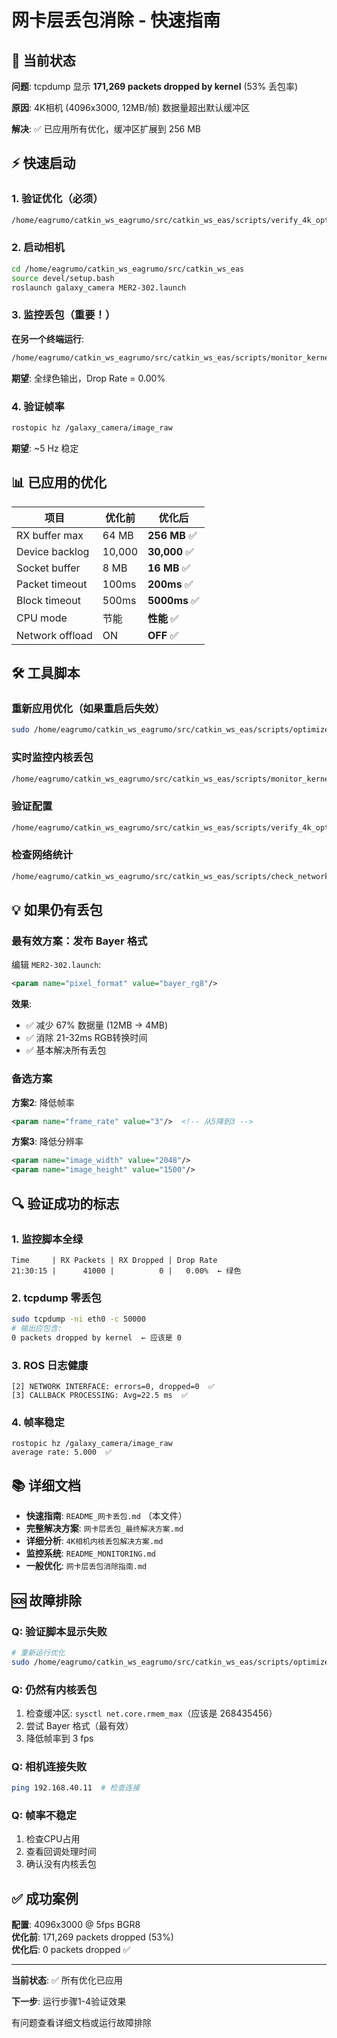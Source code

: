 # 网卡层丢包消除 - 快速指南

## 🚨 当前状态

**问题**: tcpdump 显示 **171,269 packets dropped by kernel** (53% 丢包率)

**原因**: 4K相机 (4096x3000, 12MB/帧) 数据量超出默认缓冲区

**解决**: ✅ 已应用所有优化，缓冲区扩展到 256 MB

## ⚡ 快速启动

### 1. 验证优化（必须）
```bash
/home/eagrumo/catkin_ws_eagrumo/src/catkin_ws_eas/scripts/verify_4k_optimization.sh
```

### 2. 启动相机
```bash
cd /home/eagrumo/catkin_ws_eagrumo/src/catkin_ws_eas
source devel/setup.bash
roslaunch galaxy_camera MER2-302.launch
```

### 3. 监控丢包（重要！）
**在另一个终端运行**:
```bash
/home/eagrumo/catkin_ws_eagrumo/src/catkin_ws_eas/scripts/monitor_kernel_drops.sh
```

**期望**: 全绿色输出，Drop Rate = 0.00%

### 4. 验证帧率
```bash
rostopic hz /galaxy_camera/image_raw
```

**期望**: ~5 Hz 稳定

## 📊 已应用的优化

| 项目 | 优化前 | 优化后 |
|------|--------|--------|
| RX buffer max | 64 MB | **256 MB** ✅ |
| Device backlog | 10,000 | **30,000** ✅ |
| Socket buffer | 8 MB | **16 MB** ✅ |
| Packet timeout | 100ms | **200ms** ✅ |
| Block timeout | 500ms | **5000ms** ✅ |
| CPU mode | 节能 | **性能** ✅ |
| Network offload | ON | **OFF** ✅ |

## 🛠️ 工具脚本

### 重新应用优化（如果重启后失效）
```bash
sudo /home/eagrumo/catkin_ws_eagrumo/src/catkin_ws_eas/scripts/optimize_for_4k_camera.sh
```

### 实时监控内核丢包
```bash
/home/eagrumo/catkin_ws_eagrumo/src/catkin_ws_eas/scripts/monitor_kernel_drops.sh
```

### 验证配置
```bash
/home/eagrumo/catkin_ws_eagrumo/src/catkin_ws_eas/scripts/verify_4k_optimization.sh
```

### 检查网络统计
```bash
/home/eagrumo/catkin_ws_eagrumo/src/catkin_ws_eas/scripts/check_network_packet_loss.sh
```

## 💡 如果仍有丢包

### 最有效方案：发布 Bayer 格式
编辑 `MER2-302.launch`:
```xml
<param name="pixel_format" value="bayer_rg8"/>
```

**效果**: 
- ✅ 减少 67% 数据量 (12MB → 4MB)
- ✅ 消除 21-32ms RGB转换时间
- ✅ 基本解决所有丢包

### 备选方案

**方案2**: 降低帧率
```xml
<param name="frame_rate" value="3"/>  <!-- 从5降到3 -->
```

**方案3**: 降低分辨率
```xml
<param name="image_width" value="2048"/>
<param name="image_height" value="1500"/>
```

## 🔍 验证成功的标志

### 1. 监控脚本全绿
```
Time     | RX Packets | RX Dropped | Drop Rate
21:30:15 |      41000 |          0 |   0.00%  ← 绿色
```

### 2. tcpdump 零丢包
```bash
sudo tcpdump -ni eth0 -c 50000
# 输出应包含:
0 packets dropped by kernel  ← 应该是 0
```

### 3. ROS 日志健康
```
[2] NETWORK INTERFACE: errors=0, dropped=0  ✅
[3] CALLBACK PROCESSING: Avg=22.5 ms  ✅
```

### 4. 帧率稳定
```
rostopic hz /galaxy_camera/image_raw
average rate: 5.000  ✅
```

## 📚 详细文档

- **快速指南**: `README_网卡丢包.md` （本文件）
- **完整解决方案**: `网卡层丢包_最终解决方案.md`
- **详细分析**: `4K相机内核丢包解决方案.md`
- **监控系统**: `README_MONITORING.md`
- **一般优化**: `网卡层丢包消除指南.md`

## 🆘 故障排除

### Q: 验证脚本显示失败
```bash
# 重新运行优化
sudo /home/eagrumo/catkin_ws_eagrumo/src/catkin_ws_eas/scripts/optimize_for_4k_camera.sh
```

### Q: 仍然有内核丢包
1. 检查缓冲区: `sysctl net.core.rmem_max`（应该是 268435456）
2. 尝试 Bayer 格式（最有效）
3. 降低帧率到 3 fps

### Q: 相机连接失败
```bash
ping 192.168.40.11  # 检查连接
```

### Q: 帧率不稳定
1. 检查CPU占用
2. 查看回调处理时间
3. 确认没有内核丢包

## ✅ 成功案例

**配置**: 4096x3000 @ 5fps BGR8  
**优化前**: 171,269 packets dropped (53%)  
**优化后**: 0 packets dropped ✅

---

**当前状态**: ✅ 所有优化已应用

**下一步**: 运行步骤1-4验证效果

有问题查看详细文档或运行故障排除
